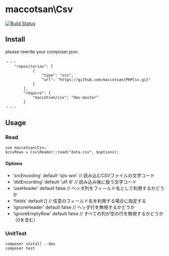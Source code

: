 # maccotsan\Csv

[![Build Status](https://travis-ci.org/maccotsan/PHPCsv.svg?branch=master)](https://travis-ci.org/maccotsan/PHPCsv)

## Install
please rewrite your composer.json.
````
・・・
    "repositories": [
            {
                "type": "vcs",
                "url": "https://github.com/maccotsan/PHPCsv.git"
            }
        ],
        "require": {
            "maccotsan/csv": "dev-master"
        }
・・・
````

## Usage

### Read
````
use maccotsan\Csv;
$csvRows = Csv\Reader::read("data.csv", $options);
````

#### Options
* 'srcEncoding' default 'sjis-win'      // 読み込むCSVファイルの文字コード
* 'dstEncording' default 'utf-8'        // 読み込み後に扱う文字コード
* 'useHeader' default false              // ヘッダ列をフィールド名として利用するかどうか
* 'fields' default \[\]                 // 任意のフィールド名を利用する場合に指定する
* 'ignoreHeader' default false			// ヘッダ行を無視するかどうか
* 'ignoreEmptyRow' default false        // すべての列が空の行を無視するかどうか（0を含む）

### UnitTest
````
composer install --dev
composer test
````
